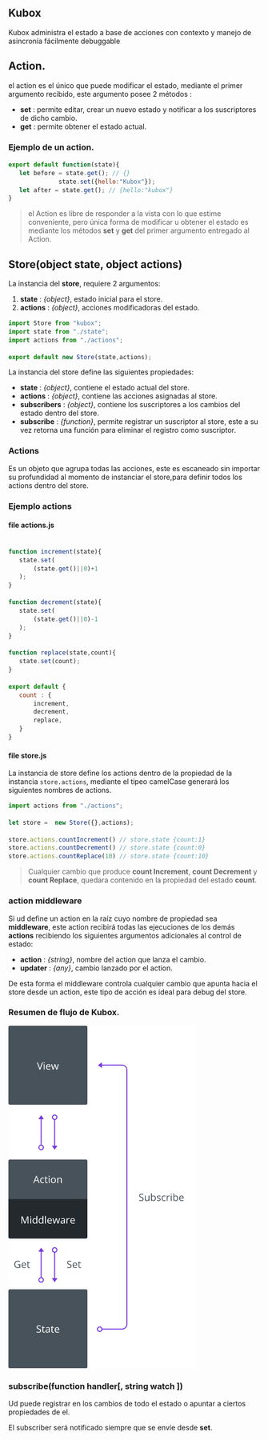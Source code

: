 ## Kubox

Kubox  administra el estado a base de acciones con contexto y manejo de asincronía fácilmente debuggable


## Action.

el action es el único que puede modificar el estado, mediante el primer argumento recibido, este argumento posee 2 métodos :

* **set** : permite editar, crear un nuevo estado y notificar a los suscriptores de dicho cambio.
* **get** : permite obtener el estado actual.

### Ejemplo de un action.

```js
export default function(state){
   let before = state.get(); // {}
              state.set({hello:"Kubox"});
   let after = state.get(); // {hello:"kubox"}
}
```
> el Action es libre de responder a la vista con lo que estime conveniente, pero única forma de modificar u obtener el estado es mediante  los métodos **set** y **get** del primer argumento entregado al Action.

## Store(object state, object actions)

La instancia del **store**, requiere 2 argumentos:

1. **state** : *{object}*, estado inicial para el store.
2. **actions** : *{object}*, acciones modificadoras del estado.

```js
import Store from "kubox";
import state from "./state";
import actions from "./actions";

export default new Store(state,actions);
```

La instancia del store define las siguientes propiedades:

* **state** : *{object}*, contiene el estado actual del store.
* **actions** : *{object}*, contiene las acciones asignadas al store.
* **subscribers** : *{object}*, contiene los  suscriptores a los cambios del estado dentro del store.
* **subscribe** : *{function}*, permite registrar un suscriptor al store, este a su vez retorna una función para eliminar el registro como suscriptor.

### Actions

Es un objeto que agrupa todas las acciones, este es escaneado sin importar su profundidad al momento de instanciar el store,para definir todos los actions dentro del store.


### Ejemplo actions

#### file actions.js

```js

function increment(state){
   state.set(
       (state.get()||0)+1
   );
}

function decrement(state){
   state.set(
       (state.get()||0)-1
   );
}

function replace(state,count){
   state.set(count);
}

export default {
   count : {
       increment,
       decrement,
       replace,
   }
}
```

#### file store.js

La instancia de store define los actions dentro de la propiedad de la instancia `store.actions`, mediante el tipeo camelCase generará los siguientes nombres de actions.

```js
import actions from "./actions";

let store =  new Store({},actions);

store.actions.countIncrement() // store.state {count:1}
store.actions.countDecrement() // store.state {count:0}
store.actions.countReplace(10) // store.state {count:10}
```

> Cualquier cambio que produce **count Increment**, **count Decrement** y **count Replace**, quedara contenido en la propiedad del estado **count**.

### action middleware

Si ud define un action en la raíz cuyo nombre de propiedad sea **middleware**, este action recibirá todas las ejecuciones de los demás **actions** recibiendo los siguientes argumentos adicionales al control de estado:

* **action** : *{string}*, nombre del action que lanza el cambio.
* **updater** : *{any}*, cambio lanzado por el action.

De esta forma el middleware controla cualquier cambio que apunta hacia el store desde un action, este tipo de acción es ideal para debug del store.

### Resumen de flujo de Kubox.

![kubox flow](../../img/flow-min.png)

### subscribe(function handler[, string watch ])

Ud puede registrar en los cambios de todo el estado o apuntar a ciertos propiedades de el.

El subscriber será notificado siempre que se envíe desde **set**.



